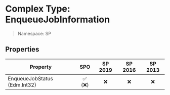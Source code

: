 # Complex Type: EnqueueJobInformation

> Namespace: SP

## Properties

Property | SPO | SP 2019 | SP 2016 | SP 2013
----------|:---:|:-------:|:-------:|:-------:
EnqueueJobStatus (Edm.Int32) | ✅ (❌) | ❌ | ❌ | ❌